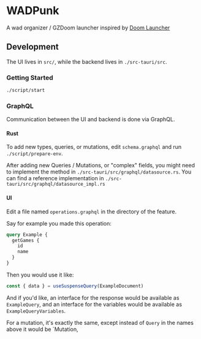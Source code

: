 # WADPunk

A wad organizer / GZDoom launcher inspired by [Doom Launcher](https://github.com/nstlaurent/DoomLauncher)

## Development

The UI lives in `src/`, while the backend lives in `./src-tauri/src`.

### Getting Started

```sh
./script/start
```

### GraphQL

Communication between the UI and backend is done via GraphQL.

#### Rust

To add new types, queries, or mutations, edit `schema.graphql` and run
`./script/prepare-env`.

After adding new Queries / Mutations, or "complex" fields, you might need to
implement the method in `./src-tauri/src/graphql/datasource.rs`. You can find a
reference implementation in `./src-tauri/src/graphql/datasource_impl.rs`

#### UI

Edit a file named `operations.graphql` in the directory of the feature.

Say for example you made this operation:

```graphql
query Example {
  getGames {
    id
    name
  }
}
```

Then you would use it like:

```ts
const { data } = useSuspenseQuery(ExampleDocument)
```

And if you'd like, an interface for the response would be available as
`ExampleQuery`, and an interface for the variables would be available as
`ExampleQueryVariables`.

For a mutation, it's exactly the same, except instead of `Query` in the names
above it would be `Mutation,
